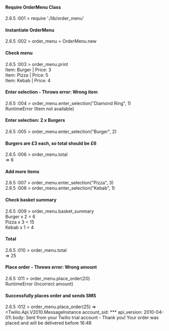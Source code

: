 #### Require OrderMenu Class
2.6.5 :001 > require './lib/order_menu'

#### Instantiate OrderMenu
2.6.5 :002 > order_menu = OrderMenu.new

#### Check menu
2.6.5 :003 > order_menu.print\
Item: Burger | Price: 3\
Item: Pizza | Price: 5\
Item: Kebab | Price: 4

#### Enter selection - Throws error: Wrong item
2.6.5 :004 > order_menu.enter_selection("Diamond Ring", 1)\
RuntimeError (Item not available)

#### Enter selection: 2 x Burgers
2.6.5 :005 > order_menu.enter_selection("Burger", 2)

#### Burgers are £3 each, so total should be £6
2.6.5 :006 > order_menu.total\
 => 6 

#### Add more items
2.6.5 :007 > order_menu.enter_selection("Pizza", 3)\
2.6.5 :008 > order_menu.enter_selection("Kebab", 1)

#### Check basket summary
2.6.5 :009 > order_menu.basket_summary\
Burger x 2 = 6\
Pizza x 3 = 15\
Kebab x 1 = 4

#### Total
2.6.5 :010 > order_menu.total\
 => 25 

#### Place order - Throws error: Wrong amount
2.6.5 :011 > order_menu.place_order(20)\
RuntimeError (Incorrect amount)

#### Successfully places order and sends SMS
2.6.5 :012 > order_menu.place_order(25)
 => <Twilio.Api.V2010.MessageInstance account_sid: *** api_version: 2010-04-01\ 
body: Sent from your Twilio trial account - Thank you! Your order was placed and will be delivered before 16:48
